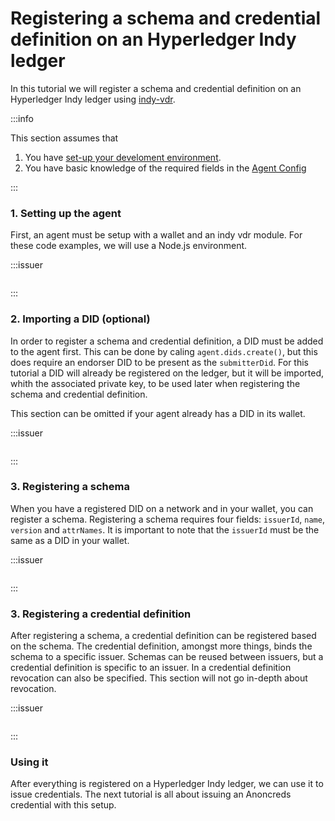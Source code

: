 # Registering a schema and credential definition on an Hyperledger Indy ledger

In this tutorial we will register a schema and
credential definition on an Hyperledger Indy ledger
using
[indy-vdr](https://github.com/hyperledger/indy-vdr).

:::info

This section assumes that

1. You have [set-up your develoment environment](../getting-started).
1. You have basic knowledge of the required fields in the [Agent Config](./agent-config)

:::

### 1. Setting up the agent

First, an agent must be setup with a wallet and an indy vdr module. For these
code examples, we will use a Node.js environment.

:::issuer

```typescript showLineNumbers register-schema-and-cred-def.ts section-1

```

:::

### 2. Importing a DID (optional)

In order to register a schema and credential definition, a DID must be added to
the agent first. This can be done by caling `agent.dids.create()`, but this
does require an endorser DID to be present as the `submitterDid`. For this
tutorial a DID will already be registered on the ledger, but it will be
imported, whith the associated private key, to be used later when registering
the schema and credential definition.

This section can be omitted if your agent already has a DID in its wallet.

:::issuer

```typescript showLineNumbers register-schema-and-cred-def.ts section-2

```

:::

### 3. Registering a schema

When you have a registered DID on a network and in your wallet, you can
register a schema. Registering a schema requires four fields: `issuerId`,
`name`, `version` and `attrNames`. It is important to note that the `issuerId`
must be the same as a DID in your wallet.

:::issuer

```typescript showLineNumbers register-schema-and-cred-def.ts section-3

```

:::

### 3. Registering a credential definition

After registering a schema, a credential definition can be registered based on
the schema. The credential definition, amongst more things, binds the schema to
a specific issuer. Schemas can be reused between issuers, but a credential
definition is specific to an issuer. In a credential definition revocation can
also be specified. This section will not go in-depth about revocation.

:::issuer

```typescript showLineNumbers register-schema-and-cred-def.ts section-4

```

:::

### Using it

After everything is registered on a Hyperledger Indy ledger, we can use it to
issue credentials. The next tutorial is all about issuing an Anoncreds
credential with this setup.
